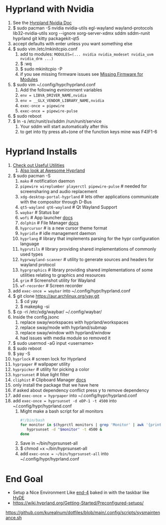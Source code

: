 # Hyprland with Nvidia
1. See the [Hyrpland Nvidia Doc](https://wiki.hyprland.org/Nvidia/)
2. $ sudo pacman -S nvidia nvidia-utils egl-wayland wayland-protocols  lib32-nvidia-utils xorg --ignore xorg-server-xdmx sddm sddm-runit hyprland git kitty packagekit-qt5 
3. accept defaults with enter unless you want something else
4. $ sudo vim /etc/mkinitcpio.conf
   1. add to modules: ```MODULES=(... nvidia nvidia_modeset nvidia_uvm nvidia_drm ...)```
   2. $ :wq
   3. $ sudo mkinitcpio -P
   4. if you see missing firmware issues see [Missing Firmware for Modules](../base-install.md#missing-firmware-for-modules)
5. $ sudo vim ~/.config/hypr/hyprland.conf
   1. Add the following evnironment variables
   2. ```env = LIBVA_DRIVER_NAME,nvidia```
   3. ```env = __GLX_VENDOR_LIBRARY_NAME,nvidia```
   4. ```exec-once = pipewire```
   5. ```exec-once = pipewire-pulse```
6. $ sudo reboot
7. $ ln -s /etc/runit/sv/sddm /run/runit/service
   1. Your sddm will start automatically after this
   2. to get into tty press alt+(one of the function keys mine was F4)F1-6

# Hyprland Installs
1. [Check out Useful Utilities](https://wiki.hyprland.org/Useful-Utilities/)
   1. [Also look at Awesome Hyprland](https://github.com/hyprland-community/awesome-hyprland)
2. $ sudo pacman -S 
   1. ```mako``` # notification daemon 
   2. ```pipewire wireplumber playerctl pipewire-pulse``` # needed for screensharing and audio replacement
   3. ```xdg-desktop-portal-hyprland``` # lets other applications communicate with the compositor through D-Bus
   4. ```qt5-wayland qt6-wayland``` # Qt Wayland Support
   5. ```waybar``` # Status bar
   6. ```wofi``` # App launcher [docs](https://cloudninja.pw/docs/wofi.html)
   7. ```dolphin``` # File Manager [docs](https://github.com/KDE/dolphin)
   8. ```hyprcursor``` # is a new cursor theme format
   9. ```hypridle``` # idle management daemon
   10. ```hyprlang``` # library that implements parsing for the hypr configuration language
   11. ```hyprutils``` # library providing shared implementations of commonly used types
   12. ```hyprwayland-scanner``` # utility to generate sources and headers for wayland protocol
   13. ```hyprgraphics``` # library providing shared implementations of some utilities relating to graphics and resources
   14. ```grim``` # Screenshot utility for Wayland
   15. ```wf-recorder``` # Screen recorder
3. add ```exec-once = waybar``` into ~/.config/hypr/hyprland.conf
4. $ git clone https://aur.archlinux.org/yay.git
   1. $ cd yay
   2. $ makepkg -si
5. $ cp -ri /etc/xdg/waybar/ ~/.config/waybar/
6. Inside the config.jsonc
   1. replace sway/workspaces with hyprland/workspaces
   2. replace sway/mode with hyprland/submap
   3. replace sway/window with hyprland/window
   4. had issues with media module so removed it
7. $ sudo usermod -aG input \<username>
8. $ sudo reboot
9.  $ yay -S 
   1. ```hyprlock``` # screen lock for Hyprland
   2. ```hyprpaper``` # wallpaper utility
   3. ```hyprpicker``` # utility for picking a color
   4. ```hyprsunset``` # blue light filter
   5. ```cliphist``` # Clipboard Manager [docs](https://github.com/sentriz/cliphist)
   6. only install the package that we have here
   7. if asked about dependency conflict press y to remove dependency
10. add ```exec-once = hyprpaper``` into ~/.config/hypr/hyprland.conf
11. add ```exec-once = hyprsunset -d eDP-1 -t 4500``` into ~/.config/hypr/hyprland.conf
    1. Might make a bash script for all monitors
         ```sh
         #!/bin/bash
         for monitor in $(hyprctl monitors | grep 'Monitor' | awk '{print $2}'); do
            hyprsunset -d "$monitor" -t 4500 &
         done
         ```
    2. Save in ~/bin/hyprsunset-all
    3. $ chmod +x ~/bin/hyprsunset-all
    4. add ```exec-once = ~/bin/hyprsunset-all``` into ~/.config/hypr/hyprland.conf
   

# End Goal 
* Setup a Nice Environment Like [end-4](https://github.com/end-4/dots-hyprland/tree/main) baked in with the taskbar like [HyDE](https://github.com/HyDE-Project/HyDE)
* https://wiki.hyprland.org/Getting-Started/Preconfigured-setups/

https://github.com/kurealnum/dotfiles/blob/main/.config/scripts/sysmaintenance.sh